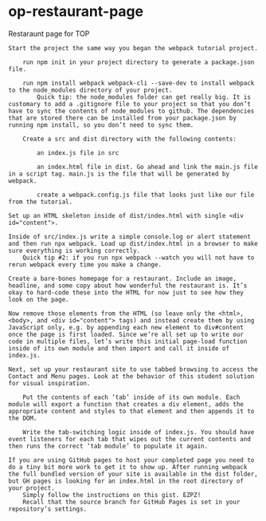 # op-restaurant-page
Restaraunt page for TOP




    Start the project the same way you began the webpack tutorial project.

        run npm init in your project directory to generate a package.json file.

        run npm install webpack webpack-cli --save-dev to install webpack to the node_modules directory of your project.
            Quick tip: the node_modules folder can get really big. It is customary to add a .gitignore file to your project so that you don’t have to sync the contents of node_modules to github. The dependencies that are stored there can be installed from your package.json by running npm install, so you don’t need to sync them.

        Create a src and dist directory with the following contents:

            an index.js file in src

            an index.html file in dist. Go ahead and link the main.js file in a script tag. main.js is the file that will be generated by webpack.

            create a webpack.config.js file that looks just like our file from the tutorial.

    Set up an HTML skeleton inside of dist/index.html with single <div id="content">.

    Inside of src/index.js write a simple console.log or alert statement and then run npx webpack. Load up dist/index.html in a browser to make sure everything is working correctly.
        Quick tip #2: if you run npx webpack --watch you will not have to rerun webpack every time you make a change.

    Create a bare-bones homepage for a restaurant. Include an image, headline, and some copy about how wonderful the restaurant is. It’s okay to hard-code these into the HTML for now just to see how they look on the page.

    Now remove those elements from the HTML (so leave only the <html>, <body>, and <div id="content"> tags) and instead create them by using JavaScript only, e.g. by appending each new element to div#content once the page is first loaded. Since we’re all set up to write our code in multiple files, let’s write this initial page-load function inside of its own module and then import and call it inside of index.js.

    Next, set up your restaurant site to use tabbed browsing to access the Contact and Menu pages. Look at the behavior of this student solution for visual inspiration.

        Put the contents of each ‘tab’ inside of its own module. Each module will export a function that creates a div element, adds the appropriate content and styles to that element and then appends it to the DOM.

        Write the tab-switching logic inside of index.js. You should have event listeners for each tab that wipes out the current contents and then runs the correct ‘tab module’ to populate it again.

    If you are using GitHub pages to host your completed page you need to do a tiny bit more work to get it to show up. After running webpack the full bundled version of your site is available in the dist folder, but GH pages is looking for an index.html in the root directory of your project.
        Simply follow the instructions on this gist. EZPZ!
        Recall that the source branch for GitHub Pages is set in your repository’s settings.


